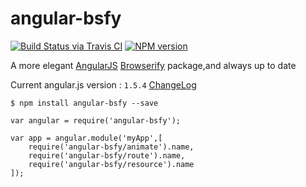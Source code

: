 angular-bsfy
==================
[![Build Status via Travis CI](https://travis-ci.org/regou/angular-bsfy.svg?branch=master)](https://travis-ci.org/regou/angular-bsfy)
[![NPM version](https://img.shields.io/npm/v/angular-bsfy.svg)](https://www.npmjs.com/package/angular-bsfy)

A more elegant [AngularJS](http://angularjs.org/) [Browserify](http://browserify.org/) package,and always up to date

Current angular.js version : `1.5.4` [ChangeLog](https://github.com/angular/angular.js/blob/master/CHANGELOG.md)

`$ npm install angular-bsfy --save`

	var angular = require('angular-bsfy');

	var app = angular.module('myApp',[
	    require('angular-bsfy/animate').name,
	    require('angular-bsfy/route').name,
	    require('angular-bsfy/resource').name
	]);

